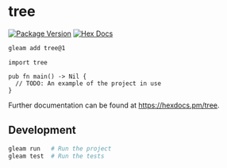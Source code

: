 # tree

[![Package Version](https://img.shields.io/hexpm/v/tree)](https://hex.pm/packages/tree)
[![Hex Docs](https://img.shields.io/badge/hex-docs-ffaff3)](https://hexdocs.pm/tree/)

```sh
gleam add tree@1
```
```gleam
import tree

pub fn main() -> Nil {
  // TODO: An example of the project in use
}
```

Further documentation can be found at <https://hexdocs.pm/tree>.

## Development

```sh
gleam run   # Run the project
gleam test  # Run the tests
```
